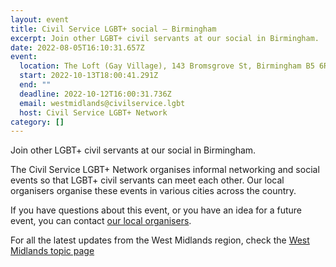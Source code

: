 ```yaml
---
layout: event
title: Civil Service LGBT+ social – Birmingham
excerpt: Join other LGBT+ civil servants at our social in Birmingham.
date: 2022-08-05T16:10:31.657Z
event:
  location: The Loft (Gay Village), 143 Bromsgrove St, Birmingham B5 6RG
  start: 2022-10-13T18:00:41.291Z
  end: ""
  deadline: 2022-10-12T16:00:31.736Z
  email: westmidlands@civilservice.lgbt
  host: Civil Service LGBT+ Network
category: []
---
```

Join other LGBT+ civil servants at our social in Birmingham.

The Civil Service LGBT+ Network organises informal networking and social events so that LGBT+ civil servants can meet each other. Our local organisers organise these events in various cities across the country.

If you have questions about this event, or you have an idea for a future event, you can contact [our local organisers](/team).

For all the latest updates from the West Midlands region, check the [West Midlands topic page](/topic/west-midlands)